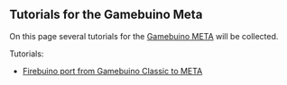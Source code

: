 ## Tutorials for the Gamebuino Meta

On this page several tutorials for the [Gamebuino META](https://gamebuino.com/) will be collected.

Tutorials:
- [Firebuino port from Gamebuino Classic to META](https://github.com/makerSquirrel/gamebuinoTutorials/portFirebuinoTutorial)

